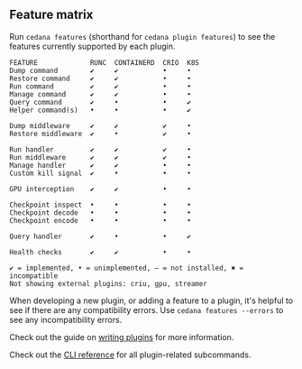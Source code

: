 ## Feature matrix

Run `cedana features` (shorthand for `cedana plugin features`) to see the features currently supported by each plugin.

```
FEATURE             RUNC  CONTAINERD  CRIO  K8S
Dump command        ✔     ✔           •     •
Restore command     ✔     ✔           •     •
Run command         ✔     ✔           •     •
Manage command      ✔     ✔           •     •
Query command       ✔     •           •     ✔
Helper command(s)   •     •           •     ✔

Dump middleware     ✔     ✔           ✔     •
Restore middleware  ✔     •           ✔     •

Run handler         ✔     ✔           ✔     •
Run middleware      ✔     ✔           ✔     •
Manage handler      ✔     ✔           •     •
Custom kill signal  ✔     •           •     •

GPU interception    ✔     ✔           •     •

Checkpoint inspect  •     •           •     •
Checkpoint decode   •     •           •     •
Checkpoint encode   •     •           •     •

Query handler       ✔     •           •     ✔

Health checks       ✔     ✔           •     •

✔ = implemented, • = unimplemented, — = not installed, ✖ = incompatible
Not showing external plugins: criu, gpu, streamer
```

When developing a new plugin, or adding a feature to a plugin, it's helpful to see if there are any compatibility errors. Use `cedana features --errors` to see any incompatibility errors.

Check out the guide on [writing plugins](writing_plugins.md) for more information.

Check out the [CLI reference](../cli/cedana_plugin.md) for all plugin-related subcommands.
